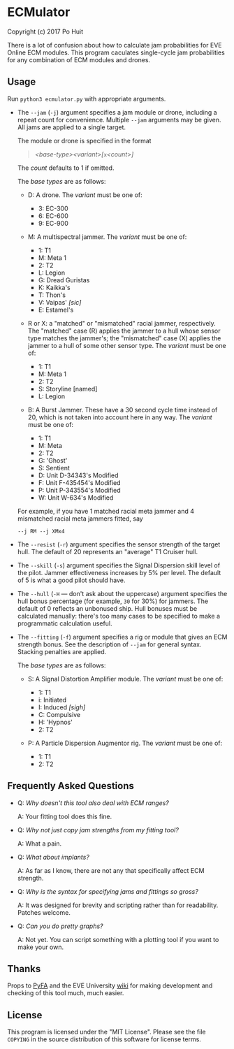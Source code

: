 # ECMulator
Copyright (c) 2017 Po Huit

There is a lot of confusion about how to calculate jam
probabilities for EVE Online ECM modules. This program
caculates single-cycle jam probabilities for any combination
of ECM modules and drones.

## Usage

Run `python3 ecmulator.py` with appropriate arguments.

* The `--jam` (`-j`) argument specifies a jam module or
  drone, including a repeat count for convenience.  Multiple
  `--jam` arguments may be given. All jams are applied to a
  single target.

  The module or drone is specified in the format

  > *&lt;base-type&gt;&lt;variant&gt;[*`x`*&lt;count&gt;]*

  The *count* defaults to 1 if omitted.

  The *base types* are as follows:

  * D: A drone. The *variant* must be one of:

      * 3: EC-300
      * 6: EC-600
      * 9: EC-900

  * M: A multispectral jammer. The *variant* must be one of:

      * 1: T1
      * M: Meta 1
      * 2: T2
      * L: Legion
      * G: Dread Guristas
      * K: Kaikka's
      * T: Thon's
      * V: Vaipas' *[sic]*
      * E: Estamel's

  * R or X: a "matched" or "mismatched" racial jammer,
    respectively. The "matched" case (R) applies the jammer
    to a hull whose sensor type matches the jammer's; the
    "mismatched" case (X) applies the jammer to a hull of
    some other sensor type. The *variant* must be one of:

      * 1: T1
      * M: Meta 1
      * 2: T2
      * S: Storyline [named]
      * L: Legion

  * B: A Burst Jammer. These have a 30 second cycle time
    instead of 20, which is not taken into account here in
    any way. The *variant* must be one of:

      * 1: T1
      * M: Meta
      * 2: T2
      * G: 'Ghost'
      * S: Sentient
      * D: Unit D-34343's Modified
      * F: Unit F-435454's Modified
      * P: Unit P-343554's Modified
      * W: Unit W-634's Modified

  For example, if you have 1 matched racial meta jammer and 4
  mismatched racial meta jammers fitted, say

      --j RM --j XMx4

* The `--resist` (`-r`) argument specifies the sensor
  strength of the target hull. The default of 20 represents
  an "average" T1 Cruiser hull.

* The `--skill` (`-s`) argument specifies the Signal
  Dispersion skill level of the pilot. Jammer effectiveness
  increases by 5% per level. The default of 5 is what a good
  pilot should have.

* The `--hull` (`-H` — don't ask about the uppercase)
  argument specifies the hull bonus percentage (for example,
  `30` for 30%) for jammers. The default of 0 reflects an
  unbonused ship. Hull bonuses must be calculated manually:
  there's too many cases to be specified to make a
  programmatic calculation useful.

* The `--fitting` (`-f`) argument specifies a rig or module
  that gives an ECM strength bonus. See the description of
  `--jam` for general syntax. Stacking penalties are
  applied.

  The *base types* are as follows:

  * S: A Signal Distortion Amplifier module. The *variant*
    must be one of:

      * 1: T1
      * i: Initiated
      * I: Induced *[sigh]*
      * C: Compulsive
      * H: 'Hypnos'
      * 2: T2

  * P: A Particle Dispersion Augmentor rig. The *variant*
    must be one of:

      * 1: T1
      * 2: T2

## Frequently Asked Questions

* Q: *Why doesn't this tool also deal with ECM ranges?*

  A: Your fitting tool does this fine.

* Q: *Why not just copy jam strengths from my fitting tool?*

  A: What a pain.

* Q: *What about implants?*

  A: As far as I know, there are not any that specifically
     affect ECM strength.

* Q: *Why is the syntax for specifying jams and fittings so
     gross?*

  A: It was designed for brevity and scripting rather than
     for readability. Patches welcome.

* Q: *Can you do pretty graphs?*

  A: Not yet. You can script something with a plotting tool
     if you want to make your own.

## Thanks

Props to [PyFA](http://github.com/pyfa-org/Pyfa) and the EVE
University [wiki](http://wiki.eveuniversity.org) for making
development and checking of this tool much, much easier.

## License

This program is licensed under the "MIT License". Please see
the file `COPYING` in the source distribution of this software
for license terms.
